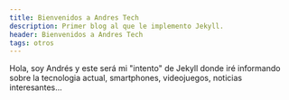```yaml
---
title: Bienvenidos a Andres Tech
description: Primer blog al que le implemento Jekyll.
header: Bienvenidos a Andres Tech
tags: otros
---
```

Hola, soy Andrés y este será mi "intento" de Jekyll donde iré informando sobre la tecnologia actual, smartphones, videojuegos, noticias interesantes...

